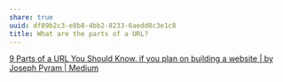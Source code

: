 ```yaml
---
share: true
uuid: df89b2c3-e8b8-4bb2-8233-6aedd8c3e1c8
title: What are the parts of a URL?
---
```

[9 Parts of a URL You Should Know. if you plan on building a website | by Joseph Pyram | Medium](https://medium.com/@joseph.pyram/9-parts-of-a-url-that-you-should-know-89fea8e11713)